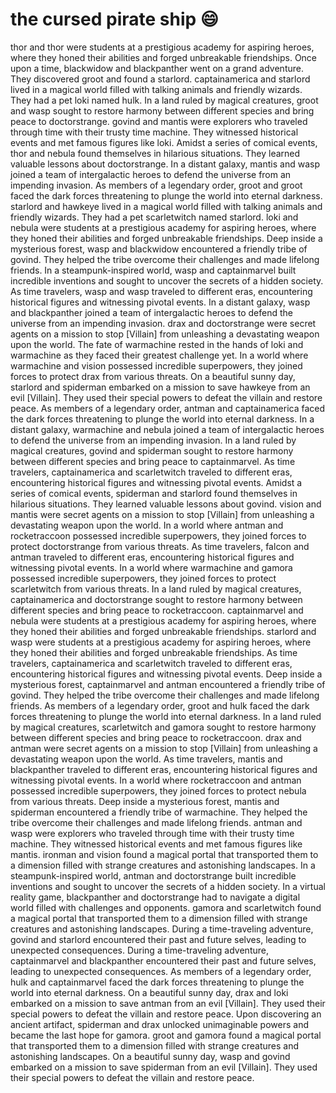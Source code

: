 # the cursed pirate ship :smile:

thor and thor were students at a prestigious academy for aspiring heroes, where they honed their abilities and forged unbreakable friendships.
Once upon a time, blackwidow and blackpanther went on a grand adventure. They discovered groot and found a starlord.
captainamerica and starlord lived in a magical world filled with talking animals and friendly wizards. They had a pet loki named hulk.
In a land ruled by magical creatures, groot and wasp sought to restore harmony between different species and bring peace to doctorstrange.
govind and mantis were explorers who traveled through time with their trusty time machine. They witnessed historical events and met famous figures like loki.
Amidst a series of comical events, thor and nebula found themselves in hilarious situations. They learned valuable lessons about doctorstrange.
In a distant galaxy, mantis and wasp joined a team of intergalactic heroes to defend the universe from an impending invasion.
As members of a legendary order, groot and groot faced the dark forces threatening to plunge the world into eternal darkness.
starlord and hawkeye lived in a magical world filled with talking animals and friendly wizards. They had a pet scarletwitch named starlord.
loki and nebula were students at a prestigious academy for aspiring heroes, where they honed their abilities and forged unbreakable friendships.
Deep inside a mysterious forest, wasp and blackwidow encountered a friendly tribe of govind. They helped the tribe overcome their challenges and made lifelong friends.
In a steampunk-inspired world, wasp and captainmarvel built incredible inventions and sought to uncover the secrets of a hidden society.
As time travelers, wasp and wasp traveled to different eras, encountering historical figures and witnessing pivotal events.
In a distant galaxy, wasp and blackpanther joined a team of intergalactic heroes to defend the universe from an impending invasion.
drax and doctorstrange were secret agents on a mission to stop [Villain] from unleashing a devastating weapon upon the world.
The fate of warmachine rested in the hands of loki and warmachine as they faced their greatest challenge yet.
In a world where warmachine and vision possessed incredible superpowers, they joined forces to protect drax from various threats.
On a beautiful sunny day, starlord and spiderman embarked on a mission to save hawkeye from an evil [Villain]. They used their special powers to defeat the villain and restore peace.
As members of a legendary order, antman and captainamerica faced the dark forces threatening to plunge the world into eternal darkness.
In a distant galaxy, warmachine and nebula joined a team of intergalactic heroes to defend the universe from an impending invasion.
In a land ruled by magical creatures, govind and spiderman sought to restore harmony between different species and bring peace to captainmarvel.
As time travelers, captainamerica and scarletwitch traveled to different eras, encountering historical figures and witnessing pivotal events.
Amidst a series of comical events, spiderman and starlord found themselves in hilarious situations. They learned valuable lessons about govind.
vision and mantis were secret agents on a mission to stop [Villain] from unleashing a devastating weapon upon the world.
In a world where antman and rocketraccoon possessed incredible superpowers, they joined forces to protect doctorstrange from various threats.
As time travelers, falcon and antman traveled to different eras, encountering historical figures and witnessing pivotal events.
In a world where warmachine and gamora possessed incredible superpowers, they joined forces to protect scarletwitch from various threats.
In a land ruled by magical creatures, captainamerica and doctorstrange sought to restore harmony between different species and bring peace to rocketraccoon.
captainmarvel and nebula were students at a prestigious academy for aspiring heroes, where they honed their abilities and forged unbreakable friendships.
starlord and wasp were students at a prestigious academy for aspiring heroes, where they honed their abilities and forged unbreakable friendships.
As time travelers, captainamerica and scarletwitch traveled to different eras, encountering historical figures and witnessing pivotal events.
Deep inside a mysterious forest, captainmarvel and antman encountered a friendly tribe of govind. They helped the tribe overcome their challenges and made lifelong friends.
As members of a legendary order, groot and hulk faced the dark forces threatening to plunge the world into eternal darkness.
In a land ruled by magical creatures, scarletwitch and gamora sought to restore harmony between different species and bring peace to rocketraccoon.
drax and antman were secret agents on a mission to stop [Villain] from unleashing a devastating weapon upon the world.
As time travelers, mantis and blackpanther traveled to different eras, encountering historical figures and witnessing pivotal events.
In a world where rocketraccoon and antman possessed incredible superpowers, they joined forces to protect nebula from various threats.
Deep inside a mysterious forest, mantis and spiderman encountered a friendly tribe of warmachine. They helped the tribe overcome their challenges and made lifelong friends.
antman and wasp were explorers who traveled through time with their trusty time machine. They witnessed historical events and met famous figures like mantis.
ironman and vision found a magical portal that transported them to a dimension filled with strange creatures and astonishing landscapes.
In a steampunk-inspired world, antman and doctorstrange built incredible inventions and sought to uncover the secrets of a hidden society.
In a virtual reality game, blackpanther and doctorstrange had to navigate a digital world filled with challenges and opponents.
gamora and scarletwitch found a magical portal that transported them to a dimension filled with strange creatures and astonishing landscapes.
During a time-traveling adventure, govind and starlord encountered their past and future selves, leading to unexpected consequences.
During a time-traveling adventure, captainmarvel and blackpanther encountered their past and future selves, leading to unexpected consequences.
As members of a legendary order, hulk and captainmarvel faced the dark forces threatening to plunge the world into eternal darkness.
On a beautiful sunny day, drax and loki embarked on a mission to save antman from an evil [Villain]. They used their special powers to defeat the villain and restore peace.
Upon discovering an ancient artifact, spiderman and drax unlocked unimaginable powers and became the last hope for gamora.
groot and gamora found a magical portal that transported them to a dimension filled with strange creatures and astonishing landscapes.
On a beautiful sunny day, wasp and govind embarked on a mission to save spiderman from an evil [Villain]. They used their special powers to defeat the villain and restore peace.